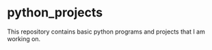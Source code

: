 # python_projects
This repository contains basic python programs and projects that I am working on.
